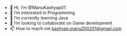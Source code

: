 - 👋 Hi, I’m @ManuKashyap01
- 👀 I’m interested in Programming
- 🌱 I’m currently learning Java
- 💞️ I’m looking to collaborate on Game development
- 📫 How to reach me kashyap.manu200201@gmail.com

<!---
ManuKashyap01/ManuKashyap01 is a ✨ special ✨ repository because its `README.md` (this file) appears on your GitHub profile.
You can click the Preview link to take a look at your changes.
--->
